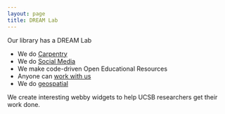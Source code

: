 ```yaml
---
layout: page
title: DREAM Lab
---
```


Our library has a DREAM Lab
- We do [Carpentry](https://ucsbcarpentry.github.ui)
- We do [Social Media](https://ucsb-dreamlab.github.io/socialmedia/)
- We make code-driven Open Educational Resources
- Anyone can [work with us](https://www.library.ucsb.edu/irc/aboutdreams)
- We do [geospatial](https://www.library.ucsb.edu/irc/spatial)

We create interesting webby widgets to help UCSB researchers get their work done.
